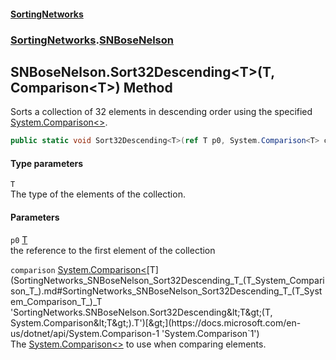 #### [SortingNetworks](index.md 'index')
### [SortingNetworks](SortingNetworks.md 'SortingNetworks').[SNBoseNelson](SortingNetworks_SNBoseNelson.md 'SortingNetworks.SNBoseNelson')
## SNBoseNelson.Sort32Descending&lt;T&gt;(T, Comparison&lt;T&gt;) Method
Sorts a collection of 32 elements in descending order using the specified [System.Comparison&lt;&gt;](https://docs.microsoft.com/en-us/dotnet/api/System.Comparison-1 'System.Comparison`1').  
```csharp
public static void Sort32Descending<T>(ref T p0, System.Comparison<T> comparison);
```
#### Type parameters
<a name='SortingNetworks_SNBoseNelson_Sort32Descending_T_(T_System_Comparison_T_)_T'></a>
`T`  
The type of the elements of the collection.
  
#### Parameters
<a name='SortingNetworks_SNBoseNelson_Sort32Descending_T_(T_System_Comparison_T_)_p0'></a>
`p0` [T](SortingNetworks_SNBoseNelson_Sort32Descending_T_(T_System_Comparison_T_).md#SortingNetworks_SNBoseNelson_Sort32Descending_T_(T_System_Comparison_T_)_T 'SortingNetworks.SNBoseNelson.Sort32Descending&lt;T&gt;(T, System.Comparison&lt;T&gt;).T')  
the reference to the first element of the collection
  
<a name='SortingNetworks_SNBoseNelson_Sort32Descending_T_(T_System_Comparison_T_)_comparison'></a>
`comparison` [System.Comparison&lt;](https://docs.microsoft.com/en-us/dotnet/api/System.Comparison-1 'System.Comparison`1')[T](SortingNetworks_SNBoseNelson_Sort32Descending_T_(T_System_Comparison_T_).md#SortingNetworks_SNBoseNelson_Sort32Descending_T_(T_System_Comparison_T_)_T 'SortingNetworks.SNBoseNelson.Sort32Descending&lt;T&gt;(T, System.Comparison&lt;T&gt;).T')[&gt;](https://docs.microsoft.com/en-us/dotnet/api/System.Comparison-1 'System.Comparison`1')  
The [System.Comparison&lt;&gt;](https://docs.microsoft.com/en-us/dotnet/api/System.Comparison-1 'System.Comparison`1') to use when comparing elements.
  
